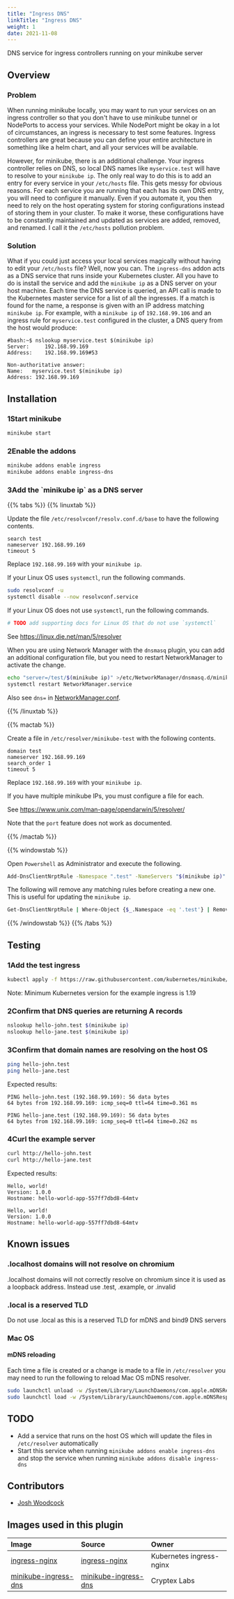 ```yaml
---
title: "Ingress DNS"
linkTitle: "Ingress DNS"
weight: 1
date: 2021-11-08
---
```

DNS service for ingress controllers running on your minikube server

## Overview

### Problem
When running minikube locally, you may want to run your services on an ingress controller so that you don't have to use
minikube tunnel or NodePorts to access your services. While NodePort might be okay in a lot of circumstances, an ingress
is necessary to test some features. Ingress controllers are great because you can define your entire architecture in
something like a helm chart, and all your services will be available.

However, for minikube, there is an additional challenge. Your ingress controller relies on DNS, so local DNS names like
`myservice.test` will have to resolve to your `minikube ip`. The only real way to do this is to add an entry for every
service in your `/etc/hosts` file. This gets messy for obvious reasons. For each service you are running that each has
its own DNS entry, you will need to configure it manually. Even if you automate it, you then need to rely on the host
operating system for storing configurations instead of storing them in your cluster. To make it worse, these
configurations have to be constantly maintained and updated as services are added, removed, and renamed. I call it the
`/etc/hosts` pollution problem.

### Solution
What if you could just access your local services magically without having to edit your `/etc/hosts` file? Well, now you
can. The `ingress-dns` addon acts as a DNS service that runs inside your Kubernetes cluster. All you have to do is
install the service and add the `minikube ip` as a DNS server on your host machine. Each time the DNS service is
queried, an API call is made to the Kubernetes master service for a list of all the ingresses. If a match is found for
the name, a response is given with an IP address matching `minikube ip`. For example, with a `minikube ip` of
`192.168.99.106` and an ingress rule for `myservice.test` configured in the cluster, a DNS query from the host would
produce:

```text
#bash:~$ nslookup myservice.test $(minikube ip)
Server:		192.168.99.169
Address:	192.168.99.169#53

Non-authoritative answer:
Name:	myservice.test $(minikube ip)
Address: 192.168.99.169
```

## Installation

<h3 class="step"><span class="fa-stack fa-1x"><i class="fa fa-circle fa-stack-2x"></i><strong class="fa-stack-1x text-primary">1</strong></span>Start minikube</h2>

```bash
minikube start
```

<h3 class="step"><span class="fa-stack fa-1x"><i class="fa fa-circle fa-stack-2x"></i><strong class="fa-stack-1x text-primary">2</strong></span>Enable the addons</h2>

```bash
minikube addons enable ingress
minikube addons enable ingress-dns
```

<h3 class="step"><span class="fa-stack fa-1x"><i class="fa fa-circle fa-stack-2x"></i><strong class="fa-stack-1x text-primary">3</strong></span>Add the `minikube ip` as a DNS server</h2>

{{% tabs %}}
{{% linuxtab %}}

Update the file `/etc/resolvconf/resolv.conf.d/base` to have the following contents.

```
search test
nameserver 192.168.99.169
timeout 5
```

Replace `192.168.99.169` with your `minikube ip`.

If your Linux OS uses `systemctl`, run the following commands.

```bash
sudo resolvconf -u
systemctl disable --now resolvconf.service
```

If your Linux OS does not use `systemctl`, run the following commands.

```bash
# TODO add supporting docs for Linux OS that do not use `systemctl`
```

See https://linux.die.net/man/5/resolver

When you are using Network Manager with the `dnsmasq` plugin, you can add an additional configuration file, but you need
to restart NetworkManager to activate the change.

```bash
echo "server=/test/$(minikube ip)" >/etc/NetworkManager/dnsmasq.d/minikube.conf
systemctl restart NetworkManager.service
```

Also see `dns=` in [NetworkManager.conf](https://developer.gnome.org/NetworkManager/stable/NetworkManager.conf.html).

{{% /linuxtab %}}

{{% mactab %}}

Create a file in `/etc/resolver/minikube-test` with the following contents.

```
domain test
nameserver 192.168.99.169
search_order 1
timeout 5
```

Replace `192.168.99.169` with your `minikube ip`.

If you have multiple minikube IPs, you must configure a file for each.

See https://www.unix.com/man-page/opendarwin/5/resolver/

Note that the `port` feature does not work as documented.

{{% /mactab %}}

{{% windowstab %}}

Open `Powershell` as Administrator and execute the following.
```sh
Add-DnsClientNrptRule -Namespace ".test" -NameServers "$(minikube ip)"
```

The following will remove any matching rules before creating a new one. This is useful for updating the `minikube ip`.
```sh
Get-DnsClientNrptRule | Where-Object {$_.Namespace -eq '.test'} | Remove-DnsClientNrptRule -Force; Add-DnsClientNrptRule -Namespace ".test" -NameServers "$(minikube ip)"
```

{{% /windowstab %}}
{{% /tabs %}}

## Testing

<h3 class="step"><span class="fa-stack fa-1x"><i class="fa fa-circle fa-stack-2x"></i><strong class="fa-stack-1x text-primary">1</strong></span>Add the test ingress</h2>

```bash
kubectl apply -f https://raw.githubusercontent.com/kubernetes/minikube/master/deploy/addons/ingress-dns/example/example.yaml
```
Note: Minimum Kubernetes version for the example ingress is 1.19

<h3 class="step"><span class="fa-stack fa-1x"><i class="fa fa-circle fa-stack-2x"></i><strong class="fa-stack-1x text-primary">2</strong></span>Confirm that DNS queries are returning A records</h2>

```bash
nslookup hello-john.test $(minikube ip)
nslookup hello-jane.test $(minikube ip)
```

<h3 class="step"><span class="fa-stack fa-1x"><i class="fa fa-circle fa-stack-2x"></i><strong class="fa-stack-1x text-primary">3</strong></span>Confirm that domain names are resolving on the host OS</h2>

```bash
ping hello-john.test
ping hello-jane.test
```

Expected results:
```text
PING hello-john.test (192.168.99.169): 56 data bytes
64 bytes from 192.168.99.169: icmp_seq=0 ttl=64 time=0.361 ms
```

```text
PING hello-jane.test (192.168.99.169): 56 data bytes
64 bytes from 192.168.99.169: icmp_seq=0 ttl=64 time=0.262 ms
```

<h3 class="step"><span class="fa-stack fa-1x"><i class="fa fa-circle fa-stack-2x"></i><strong class="fa-stack-1x text-primary">4</strong></span>Curl the example server</h2>

```bash
curl http://hello-john.test
curl http://hello-jane.test
```

Expected results:
```text
Hello, world!
Version: 1.0.0
Hostname: hello-world-app-557ff7dbd8-64mtv
```

```text
Hello, world!
Version: 1.0.0
Hostname: hello-world-app-557ff7dbd8-64mtv
```

## Known issues

### .localhost domains will not resolve on chromium
.localhost domains will not correctly resolve on chromium since it is used as a loopback address. Instead use .test, .example, or .invalid

### .local is a reserved TLD
Do not use .local as this is a reserved TLD for mDNS and bind9 DNS servers

### Mac OS

#### mDNS reloading
Each time a file is created or a change is made to a file in `/etc/resolver` you may need to run the following to reload Mac OS mDNS resolver.
```bash
sudo launchctl unload -w /System/Library/LaunchDaemons/com.apple.mDNSResponder.plist
sudo launchctl load -w /System/Library/LaunchDaemons/com.apple.mDNSResponder.plist
```

## TODO
- Add a service that runs on the host OS which will update the files in `/etc/resolver` automatically
- Start this service when running `minikube addons enable ingress-dns` and stop the service when running
  `minikube addons disable ingress-dns`

## Contributors
- [Josh Woodcock](https://github.com/woodcockjosh)

## Images used in this plugin

| Image | Source | Owner |
| :---  | :---   | :---  |
| [ingress-nginx](https://quay.io/repository/kubernetes-ingress-controller/nginx-ingress-controller) | [ingress-nginx](https://github.com/kubernetes/ingress-nginx) | Kubernetes ingress-nginx
| [minikube-ingress-dns](https://hub.docker.com/r/cryptexlabs/minikube-ingress-dns) | [minikube-ingress-dns](https://gitlab.com/cryptexlabs/public/development/minikube-ingress-dns) | Cryptex Labs
